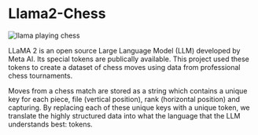 # Llama2-Chess

![llama playing chess]([https://via.placeholder.com](https://github.com/azyleee/Llama2-Chess/blob/main/images/llamachess4.jpeg)/500x500)

LLaMA 2 is an open source Large Language Model (LLM) developed by Meta AI. Its special tokens are publically available. This project used these tokens to create a dataset of chess moves using data from professional chess tournaments. 

Moves from a chess match are stored as a string which contains a unique key for each piece, file (vertical position), rank (horizontal position) and capturing. By replacing each of these unique keys with a unique token, we translate the highly structured data into what the language that the LLM understands best: tokens.
